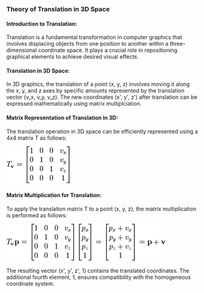 ### Theory of Translation in 3D Space

#### Introduction to Translation:
Translation is a fundamental transformation in computer graphics that involves displacing objects from one position to another within a three-dimensional coordinate space. It plays a crucial role in repositioning graphical elements to achieve desired visual effects.

#### Translation in 3D Space:
In 3D graphics, the translation of a point (x, y, z) involves moving it along the x, y, and z axes by specific amounts represented by the translation vector (v_x, v_y, v_z). The new coordinates (x', y', z') after translation can be expressed mathematically using matrix multiplciation.

#### Matrix Representation of Translation in 3D:
The translation operation in 3D space can be efficiently represented using a 4x4 matrix T as follows:

<img src="/images/translation-matrix.png">

#### Matrix Multiplication for Translation:
To apply the translation matrix T to a point (x, y, z), the matrix multiplication is performed as follows:

<img src="/images/point_translation.png">

The resulting vector (x', y', z', 1) contains the translated coordinates. The additional fourth element, 1, ensures compatibility with the homogeneous coordinate system.